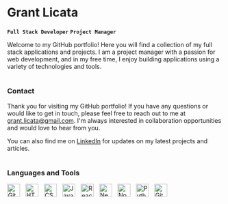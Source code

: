 # Grant Licata

**`Full Stack Developer`**  **`Project Manager`**

Welcome to my GitHub portfolio! Here you will find a collection of my full stack applications and projects. I am a project manager with a passion for web development, and in my free time, I enjoy building applications using a variety of technologies and tools. 

#

### Contact
Thank you for visiting my GitHub portfolio! If you have any questions or would like to get in touch, please feel free to reach out to me at grant.licata@gmail.com. I'm always interested in collaboration opportunities and would love to hear from you.

You can also find me on [LinkedIn](https://www.linkedin.com/in/grantlicata/) for updates on my latest projects and articles.

#

### Languages and Tools

<img align="left" alt="Git" width="30px" style="padding-right:10px;" src="https://cdn.jsdelivr.net/gh/devicons/devicon/icons/git/git-original.svg" />
<img align="left" alt="HTML" width="30px" style="padding-right:10px;" src="https://cdn.jsdelivr.net/gh/devicons/devicon/icons/html5/html5-plain.svg" />
<img align="left" alt="CSS" width="30px" style="padding-right:10px;" src="https://cdn.jsdelivr.net/gh/devicons/devicon/icons/css3/css3-plain.svg" />
<img align="left" alt="JavaScript" width="30px" style="padding-right:10px;" src="https://cdn.jsdelivr.net/gh/devicons/devicon/icons/javascript/javascript-plain.svg" />
<img align="left" alt="React" width="30px" style="padding-right:10px;" src="https://cdn.jsdelivr.net/gh/devicons/devicon/icons/react/react-original.svg" />
<img align="left" alt="Next" width="30px" style="padding-right:10px;" src="https://cdn.jsdelivr.net/gh/devicons/devicon/icons/nextjs/nextjs-original.svg" />
<img align="left" alt="NodeJS" width="30px" style="padding-right:10px;" src="https://cdn.jsdelivr.net/gh/devicons/devicon/icons/nodejs/nodejs-original.svg" />
<img align="left" alt="Python" width="30px" style="padding-right:10px;" src="https://cdn.jsdelivr.net/gh/devicons/devicon/icons/python/python-plain.svg" />
<img align="left" alt="GitHub" width="30px" style="padding-right:10px;" src="https://cdn.jsdelivr.net/gh/devicons/devicon/icons/github/github-original.svg" />

<!-- Icon Source: https://devicon.dev/ -->

</br>
